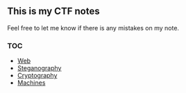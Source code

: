## This is my CTF notes

Feel free to let me know if there is any mistakes on my note.

### TOC

- [Web](/Web)
- [Steganography](/Steganography)
- [Cryptography](/Cryptography)
- [Machines](/Machines)
